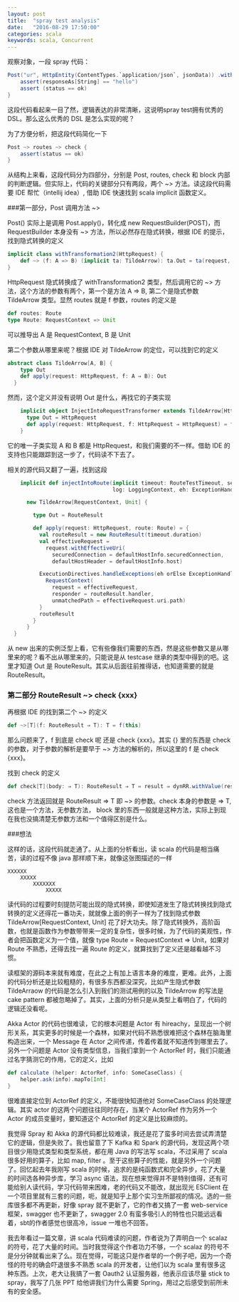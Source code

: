 ```yaml
---
layout: post
title:  "spray test analysis"
date:   "2016-08-29 17:50:00"
categories: scala
keywords: scala, Concurrent
---
```


观察对象，一段 spray 代码：

```scala
Post("ur", HttpEntity(ContentTypes.`application/json`, jsonData)) .withHeaders(userHeader) ~> routes ~> check {
    assert(responseAs[String] == "hello")
	assert (status == ok)
}
```

这段代码看起来一目了然，逻辑表达的非常清晰，这说明spray test拥有优秀的 DSL。那么这么优秀的 DSL 是怎么实现的呢？

为了方便分析，把这段代码简化一下

```scala
Post ~> routes ~> check {
	assert(status == ok)
}
```

从结构上来看，这段代码分为四部分，分别是 Post, routes, check 和 block 内部的判断逻辑。但实际上，代码的关键部分只有两段，两个 ~> 方法。读这段代码需要 IDE 帮忙（intellij idea）, 借助 IDE 快速找到 scala implicit 函数定义。


###第一部分，Post 调用方法 ~>

Post() 实际上是调用 Post.apply()，转化成 new RequestBuilder(POST)，而 RequestBuilder 本身没有 ~> 方法，所以必然存在隐式转换，根据 IDE 的提示，找到隐式转换的定义

```scala
implicit class withTransformation2(HttpRequest) {
	def ~> (f: A => B) (implicit ta: TildeArrow): ta.Out = ta(request, f)
}
```
HttpRequest 隐式转换成了 withTransformation2 类型，然后调用它的 ~> 方法，这个方法的参数有两个，第一个是方法 A => B, 第二个是隐式参数 TildeArrow 类型。显然 routes 就是 f 参数，routes 的定义是

```scala
def routes: Route
type Route: RequestContext => Unit
```
可以推导出 A 是 RequestContext, B 是 Unit


第二个参数从哪里来呢？根据 IDE 对 TildeArrow 的定位，可以找到它的定义

```scala
abstract class TildeArrow[A, B] {
    type Out
    def apply(request: HttpRequest, f: A ⇒ B): Out
  }
```
然而，这个定义并没有说明 Out 是什么，再找它的子类实现

```scala
    implicit object InjectIntoRequestTransformer extends TildeArrow[HttpRequest, HttpRequest] {
      type Out = HttpRequest
      def apply(request: HttpRequest, f: HttpRequest ⇒ HttpRequest) = f(request)  
    }
```
它的唯一子类实现 A 和 B 都是 HttpRequest，和我们需要的不一样。借助 IDE 的支持也只能跟踪到这一步了，代码读不下去了。

相关的源代码又翻了一遍，找到这段

```scala
    implicit def injectIntoRoute(implicit timeout: RouteTestTimeout, settings: RoutingSettings,
                                 log: LoggingContext, eh: ExceptionHandler, defaultHostInfo: DefaultHostInfo) =

      new TildeArrow[RequestContext, Unit] {

        type Out = RouteResult

        def apply(request: HttpRequest, route: Route) = {
          val routeResult = new RouteResult(timeout.duration)
          val effectiveRequest =
            request.withEffectiveUri(
              securedConnection = defaultHostInfo.securedConnection,
              defaultHostHeader = defaultHostInfo.host)

          ExecutionDirectives.handleExceptions(eh orElse ExceptionHandler.default)(route) {
            RequestContext(
              request = effectiveRequest,
              responder = routeResult.handler,
              unmatchedPath = effectiveRequest.uri.path)
          }
          routeResult
        }
      }
  }
```

从 new 出来的实例泛型上看，它有些像我们需要的东西，然是这些参数又是从哪里来的呢？看不出从哪里来的，只能说是从 testcase 继承的类型中得到的吧。这里才知道 Out 是 RouteResult。其实从后面往前推得话，也知道需要的就是 RouteResult。

### 第二部分 RouteResult ~> check {xxx}

再根据 IDE 的找到第二个 ~> 的定义

```scala
def ~>[T](f: RouteResult ⇒ T): T = f(this)
```
那么问题来了，f 到底是 check 呢 还是 check {xxx}。其实 {} 里的东西是 check 的参数，对于参数的解析是要早于 ~> 方法的解析的，所以这里的 f 是 check {xxx}。

找到 check 的定义

```scala
def check[T](body: ⇒ T): RouteResult ⇒ T = result ⇒ dynRR.withValue(result.awaitResult)(body)

```
check 方法返回就是 RouteResult => T 即 ~> 的参数。check 本身的参数是 => T, 这也是一个方法，无参数方法， block 里的东西一般就是这种方法，实际上到现在我也没搞清楚无参数方法和一个值得区别是什么。


###想法

这样的话，这段代码就走通了。从上面的分析看出，读 scala 的代码是相当痛苦，读的过程不像 java 那样顺下来，就像这张图描述的一样

```
XXXXXX
	XXXXX
		XXXXXXX
			XXXXX
```		

读代码的过程要时刻提防可能出现的隐式转换，即使知道发生了隐式转换找到隐式转换的定义还得花一番功夫，就就像上面的例子一样为了找到隐式参数 TildeArrow[RequestContext, Unit] 花了好大功夫。除了隐式转换外，高阶函数，也就是函数作为参数带带来一定的复杂性，很多时候，为了代码的美观性，作者会把函数定义为一个值，就像 type Route = RequestContext => Unit，如果对 Route 不熟悉，还得去找一遍 Route 的定义，就算找到了定义还是越看越不习惯。

读框架的源码本来就有难度，在此之上有加上语言本身的难度，更难。此外，上面的代码分析还是比较粗糙的，有很多东西都没深究，比如产生隐式参数 TildeArraow 的代码是怎么引入到我们的测试用例的以及 TildeArrow 的写法是 cake pattern 都被忽略掉了。其实，上面的分析只是从类型上看明白了，代码的逻辑还没看呢。

Akka Actor 的代码也很难读，它的根本问题是 Actor 有 hireachy，呈现出一个树形关系，其实更多的时候是一个森林，如果对代码不熟悉很难把这个森林在脑海里构造出来，一个 Message 在 Actor 之间传递，传着传着就不知道传到哪里去了。另外一个问题是 Actor 没有类型信息，当我们拿到一个 ActorRef 时，我们只能通过名字猜测它的作用，它的定义，比如

```scala
def calculate (helper: ActorRef, info: SomeCaseClass) {
	helper.ask(info).mapTo[Int]
}
```
很难直接定位到 ActorRef 的定义，不能很快知道他对 SomeCaseClass 的处理逻辑。其实 actor 的这两个问题往往同时存在，当某个 ActorRef 作为另外一个 Actor 的成员变量时，要知道这个 ActorRef 的定义是比较麻烦的。

我觉得 Spray 和 Akka 的源代码都比较难读，我还是花了蛮多时间去尝试弄清楚它的逻辑，但是失败了。我也留意了下 Kafka 和 Spark 的源代码，发现这两个项目很少用隐式类型和类型系统，都在用 Java 的写法写 scala，不过采用了 scala 很多好用的算子，比如 map, filter 。至于这些算子的性能，就是另外一个问题了。回忆起去年我刚写 scala 的时候，追求的是纯函数式和完全异步，花了大量的时间选各种异步库，学习 async 语法，现在想来觉得并不是特别值得，还有可能给别人读代码，学习代码带来困难，老的代码又不能改，就出现光 ESClient 在一个项目里就有三套的问题，呃，就是知乎上那个实习生所鄙视的情况。选的一些库很多都不再更新，好像 spray 就不更新了，它的作者又搞了一套 web-service 框架，swagger 也不更新了，swagger 2.0 有蛮多吸引人的特性也只能远远看着，sbt的作者感觉也很高冷，issue 一堆也不回答。


我去年看过一篇文章，讲 scala 代码难读的问题，作者说为了弄明白一个 scalaz 的符号，花了大量的时间。当时我觉得这个作者功力不够，一个 scalaz 的符号不是分分钟就看出来了么。现在觉得，可能这只是作者举的一个例子吧，因为一个奇怪的符号的确会吓退很多不熟悉 scala 的开发者，让他们以为 scala 里有很多这种东西。上次，老大让我搞了一套 Oauth2 认证服务器，他表示应该尽量 stick to spray，我写了几张 PPT 给他讲我们为什么需要 Spring，用过之后感受到前所未有的安全感。
